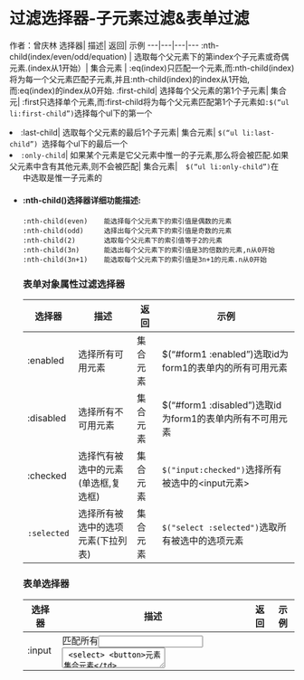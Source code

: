 # 过滤选择器-子元素过滤&表单过滤
作者：曾庆林
选择器|	描述|	返回|	示例 
---|---|---|---
:nth-child(index/even/odd/equation) |	选取每个父元素下的第index个子元素或奇偶元素.(index从1开始）|	集合元素 |	:eq(index)只匹配一个元素,而:nth-child(index)将为每一个父元素匹配子元素,并且:nth-child(index)的index从1开始,而:eq(index)的index从0开始.
:first-child|	选择每个父元素的第1个子元素|	集合元|	:first只选择单个元素,而:first-child将为每个父元素匹配第1个子元素如`:$(“ul li:first-child”)`选择每个ul下的第一个<li>
:last-child|	选取每个父元素的最后1个子元素|	集合元素|	`$(“ul li:last-child”) `选择每个ul下的最后一个<li>
`:only-child`|	如果某个元素是它父元素中惟一的子元素,那么将会被匹配.如果父元素中含有其他元素,则不会被匹配|	集合元素|`	$(“ul li:only-child”)`在<ul>中选取是惟一子元素的<li>

#### :nth-child()选择器详细功能描述:
```
:nth-child(even)    能选择每个父元素下的索引值是偶数的元素
:nth-child(odd)     选择出每个父元素下的索引值是奇数的元素
:nth-child(2)       选取每个父元素下的索引值等于2的元素
:nth-child(3n)      能选出每个父元素下的索引值是3的倍数的元素,n从0开始
:nth-child(3n+1)    能选取每个父元素下的索引值是3n+1的元素.n从0开始
```
### 表单对象属性过滤选择器
选择器|	描述|	返回|	示例 
---|---|---|---
:enabled|	选择所有可用元素|	集合元素|	$(“#form1 :enabled”)选取id为form1的表单内的所有可用元素
:disabled|	选择所有不可用元素|	集合元素|	$(“#form1 :disabled”)选取id为form1的表单内所有不可用元素
:checked|	选择忾有被选中的元素(单选框,复选框)|	集合元素|	`$("input:checked")`选择所有被选中的<input元素>
`:selected`|	选择所有被选中的选项元素(下拉列表)|	集合元素|	`$("select :selected")`选取所有被选中的选项元素

### 表单选择器
选择器|	描述|	返回|	示例 
---|---|---|---
:input|	匹配所有<input> <textarea> <select> <button>元素	集合元素|	$(“:input”) 同描述
:text|	选择所有单行文本框|	集合元素|	$(“:text”)匹配所有单行文本框
:password|	选择所有密码框|	集合元素|	$(“:password”)
:radio|	选择所有单选框|	集合元素|	$(“:radio”)
:checkbox|	选择所有复选框	|集合元素|	$(“:checkbox”)
`:submit`	|匹配所有提交按钮|	集合元素|	$(“:submit”)
:image	|匹配所有图像按钮|	集合元素|	$(“:image”)
:reset	|匹配所有重置按钮|	集合元素|	$(“:reset”)
:button	|匹配所有按钮|	集合元素|	$(“:button”)
:file	|匹配所有文件域|	集合元素|	$(“:file”)
:hidden	|匹配所有不可见元素|	集合元素|	$(“:hidden”)

### 选择器中的一些注意事项
选择器中包含空格

选择器中的空格是不容忽视的，多一个空格或少一个空格会得到截然不同的结果.
~~~
如:
	$(“div:input”)
和
	$(“div :input”)
~~~

### jQuery中的方法初探


方法 |	功能描述
---|---
show()|	显示隐藏的匹配元素，可带整数参数表示时间，单位是毫秒
hide()	|隐藏显示的匹配元素，可带整数参数表示时间，单位是毫秒
css(name,value)	|给匹配的元素设置css样式
text(string)	|获取或设置匹配元素的文本内容,不包含html标签
filter(expr)	|筛选出与指定表达式匹配的元素集合，其中expr可以是多个选择器的组合。
addClass(class)|为匹配的元素增加一个 类样式
removeClass(class)	|为匹配的元素移除一个类样式
html()	|获取或设置匹配元素的内容，包含html标签
siblings()	|$(“.abc”).siblings()匹配得到class=abc的其它兄弟元素
